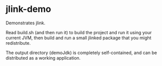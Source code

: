 # jlink-demo

Demonstrates jlink.

Read build.sh (and then run it) to build the project and run it using your current JVM, then build and run a small jlinked package that you might redistribute.

The output directory (demoJdk) is completely self-contained, and can be distributed as a working application.

